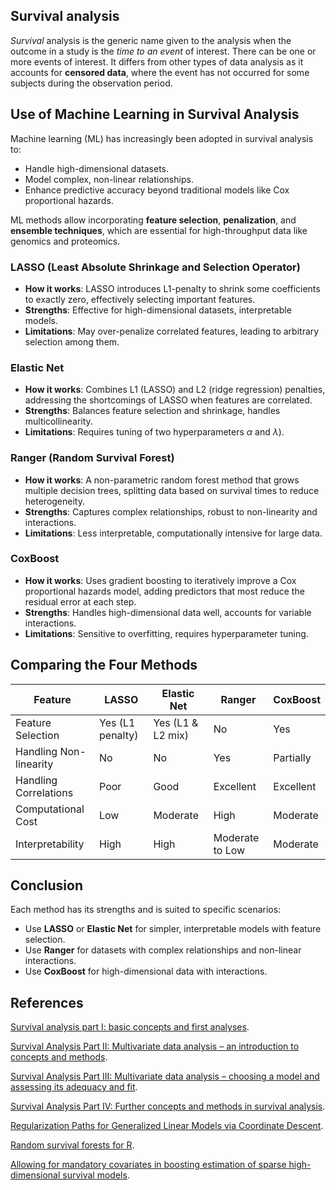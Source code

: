 Survival analysis  
------------------------------------------------------------
*Survival* analysis is the generic name given to the analysis when the outcome in a study is the *time to an event* of interest. There can be one or more events of interest. It differs from other types of data analysis as it accounts for **censored data**, where the event has not occurred for some subjects during the observation period.

## Use of Machine Learning in Survival Analysis

Machine learning (ML) has increasingly been adopted in survival analysis to:
- Handle high-dimensional datasets.
- Model complex, non-linear relationships.
- Enhance predictive accuracy beyond traditional models like Cox proportional hazards.

ML methods allow incorporating **feature selection**, **penalization**, and **ensemble techniques**, which are essential for high-throughput data like genomics and proteomics. 

### LASSO (Least Absolute Shrinkage and Selection Operator)

- **How it works**: LASSO introduces L1-penalty to shrink some coefficients to exactly zero, effectively selecting important features.
- **Strengths**: Effective for high-dimensional datasets, interpretable models.
- **Limitations**: May over-penalize correlated features, leading to arbitrary selection among them.

### Elastic Net

- **How it works**: Combines L1 (LASSO) and L2 (ridge regression) penalties, addressing the shortcomings of LASSO when features are correlated.
- **Strengths**: Balances feature selection and shrinkage, handles multicollinearity.
- **Limitations**: Requires tuning of two hyperparameters $\alpha$ and $\lambda$).

### Ranger (Random Survival Forest)

- **How it works**: A non-parametric random forest method that grows multiple decision trees, splitting data based on survival times to reduce heterogeneity.
- **Strengths**: Captures complex relationships, robust to non-linearity and interactions.
- **Limitations**: Less interpretable, computationally intensive for large data.

### CoxBoost

- **How it works**: Uses gradient boosting to iteratively improve a Cox proportional hazards model, adding predictors that most reduce the residual error at each step.
- **Strengths**: Handles high-dimensional data well, accounts for variable interactions.
- **Limitations**: Sensitive to overfitting, requires hyperparameter tuning.

## Comparing the Four Methods

| Feature                | LASSO                | Elastic Net         | Ranger               | CoxBoost            |
|------------------------|----------------------|---------------------|----------------------|---------------------|
| Feature Selection      | Yes (L1 penalty)     | Yes (L1 & L2 mix)  | No                    | Yes                 |
| Handling Non-linearity | No                   | No                 | Yes                   | Partially           |
| Handling Correlations  | Poor                 | Good               | Excellent             | Excellent           |
| Computational Cost     | Low                  | Moderate           | High                  | Moderate            |
| Interpretability       | High                 | High               | Moderate to Low       | Moderate            |

## Conclusion

Each method has its strengths and is suited to specific scenarios:
- Use **LASSO** or **Elastic Net** for simpler, interpretable models with feature selection.
- Use **Ranger** for datasets with complex relationships and non-linear interactions.
- Use **CoxBoost** for high-dimensional data with interactions.

References  
------------------------------------------------------------
[Survival analysis part I: basic concepts and first analyses](https://www.nature.com/articles/6601118). 

[Survival Analysis Part II: Multivariate data analysis – an introduction to concepts and methods](https://www.nature.com/articles/6601119). 

[Survival Analysis Part III: Multivariate data analysis – choosing a model and assessing its adequacy and fit](https://www.nature.com/articles/6601120). 

[Survival Analysis Part IV: Further concepts and methods in survival analysis](https://www.nature.com/articles/6601117). 

[Regularization Paths for Generalized Linear Models via Coordinate Descent](https://pmc.ncbi.nlm.nih.gov/articles/PMC2929880/). 

[Random survival forests for R](https://journal.r-project.org/articles/RN-2007-015/RN-2007-015.pdf). 

[Allowing for mandatory covariates in boosting estimation of sparse high-dimensional survival models](https://doi.org/10.1186/1471-2105-9-14). 
